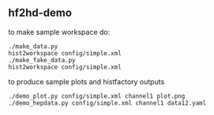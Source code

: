 ## hf2hd-demo

to make sample workspace do:
    
    ./make_data.py
    hist2workspace config/simple.xml
    ./make_fake_data.py
    hist2workspace config/simple.xml

to produce sample plots and histfactory outputs

    ./demo_plot.py config/simple.xml channel1 plot.png
    ./demo_hepdata.py config/simple.xml channel1 data12.yaml


